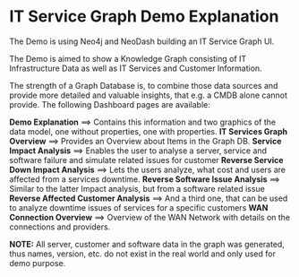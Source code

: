 # IT Service Graph Demo Explanation

The Demo is using Neo4j and NeoDash building an IT Service Graph UI.

The Demo is aimed to show a Knowledge Graph consisting of IT Infrastructure Data as well as IT Services and Customer Information. 

The strength of a Graph Database is, to combine those data sources and provide more detailed and valuable insights, 
that e.g. a CMDB alone cannot provide. The following Dashboard pages are available:

**Demo Explanation** ==> Contains this information and two graphics of the data model, one without properties, one with properties.
**IT Services Graph Overview** ==> Provides an Overview about Items in the Graph DB.
**Service Impact Analysis** ==> Enables the user to analyse a server, service and software failure and simulate related issues for customer
**Reverse Service Down Impact Analysis** ==> Lets the users analyze, what cost and users are affected from a services downtime.
**Reverse Software Issue Analysis** ==> Similar to the latter Impact analysis, but from a software related issue 
**Reverse Affected Customer Analysis** ==> And a third one, that can be used to analyze downtime issues of services for a specific customers
**WAN Connection Overview** ==> Overview of the WAN Network with details on the connections and providers.

**NOTE:** All server, customer and software data in the graph was generated, thus names, version, etc. do not exist in the real world and only used for demo purpose.
